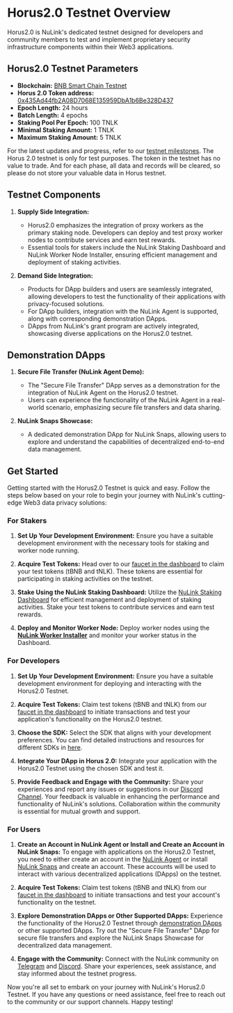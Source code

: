 # Horus2.0 Testnet Overview

Horus2.0 is NuLink's dedicated testnet designed for developers and community members to test and implement proprietary security infrastructure components within their Web3 applications. 

## Horus2.0 Testnet Parameters

+ **Blockchain:** [BNB Smart Chain Testnet](https://testnet.bscscan.com/) 
+ **Horus 2.0 Token address:** [0x435Ad44fb2A08D7068E135959DbA1b6Be328D437](https://testnet.bscscan.com/address/0x435Ad44fb2A08D7068E135959DbA1b6Be328D437)
+ **Epoch Length:**  24 hours
+ **Batch Length:**  4 epochs
+ **Staking Pool Per Epoch:**  100 TNLK
+ **Minimal Staking Amount:** 1 TNLK
+ **Maximum Staking Amount:** 5 TNLK


For the latest updates and progress, refer to our [testnet milestones](./horus/horus_milestones.md). The Horus 2.0 testnet is only for test purposes. The token in the testnet has no value to trade. And for each phase, all data and records will be cleared, so please do not store your valuable data in Horus testnet.

## Testnet Components

1. **Supply Side Integration:**
   - Horus2.0 emphasizes the integration of proxy workers as the primary staking node. Developers can deploy and test proxy worker nodes to contribute services and earn test rewards.
   - Essential tools for stakers include the NuLink Staking Dashboard and NuLink Worker Node Installer, ensuring efficient management and deployment of staking activities.

2. **Demand Side Integration:**
   - Products for DApp builders and users are seamlessly integrated, allowing developers to test the functionality of their applications with privacy-focused solutions.
   - For DApp builders, integration with the NuLink Agent is supported, along with corresponding demonstration DApps.
   - DApps from NuLink's grant program are actively integrated, showcasing diverse applications on the Horus2.0 testnet.

## Demonstration DApps

1. **Secure File Transfer (NuLink Agent Demo):**
   - The "Secure File Transfer" DApp serves as a demonstration for the integration of NuLink Agent on the Horus2.0 testnet.
   - Users can experience the functionality of the NuLink Agent in a real-world scenario, emphasizing secure file transfers and data sharing.

2. **NuLink Snaps Showcase:**
   - A dedicated demonstration DApp for NuLink Snaps, allowing users to explore and understand the capabilities of decentralized end-to-end data management.

## Get Started

Getting started with the Horus2.0 Testnet is quick and easy. Follow the steps below based on your role to begin your journey with NuLink's cutting-edge Web3 data privacy solutions:

### For Stakers

1. **Set Up Your Development Environment:**
   Ensure you have a suitable development environment with the necessary tools for staking and worker node running.

2. **Acquire Test Tokens:**
   Head over to our [faucet in the dashboard](https://dashboard.testnet.nulink.org/) to claim your test tokens (tBNB and tNLK). These tokens are essential for participating in staking activities on the testnet.

3. **Stake Using the NuLink Staking Dashboard:**
   Utilize the [NuLink Staking Dashboard](./staker/dashboard.md) for efficient management and deployment of staking activities. Stake your test tokens to contribute services and earn test rewards.

4. **Deploy and Monitor Worker Node:**
   Deploy worker nodes using the [**NuLink Worker Installer**](./staker/nulink_worker.md) and monitor your worker status in the Dashboard.

### For Developers

1. **Set Up Your Development Environment:**
   Ensure you have a suitable development environment for deploying and interacting with the Horus2.0 Testnet. 

2. **Acquire Test Tokens:**
   Claim test tokens (tBNB and tNLK) from our [faucet in the dashboard](https://dashboard.testnet.nulink.org/) to initiate transactions and test your application's functionality on the Horus2.0 testnet.

3. **Choose the SDK:**
   Select the SDK that aligns with your development preferences. You can find detailed instructions and resources for different SDKs in [here](dapp_builders.md).

4. **Integrate Your DApp in Horus 2.0:**
   Integrate your application with the Horus2.0 Testnet using the chosen SDK and test it.

5. **Provide Feedback and Engage with the Community:**
   Share your experiences and report any issues or suggestions in our [Discord Channel](https://discord.gg/25CQFUuwJS). Your feedback is valuable in enhancing the performance and functionality of NuLink's solutions. Collaboration within the community is essential for mutual growth and support.


### For Users

1. **Create an Account in NuLink Agent or Install and Create an Account in NuLink Snaps:**
   To engage with applications on the Horus2.0 Testnet, you need to either create an account in the [NuLink Agent](./user/nulink_agent.md) or install [NuLink Snaps](./user/nulink_snaps.md) and create an account. These accounts will be used to interact with various decentralized applications (DApps) on the testnet.

2. **Acquire Test Tokens:**
   Claim test tokens (tBNB and tNLK) from our [faucet in the dashboard](https://dashboard.testnet.nulink.org/) to initiate transactions and test your account's functionality on the testnet.

3. **Explore Demonstration DApps or Other Supported DApps:**
   Experience the functionality of the Horus2.0 Testnet through [demonstration DApps](./user/agent_usecase.md) or other supported DApps. Try out the "Secure File Transfer" DApp for secure file transfers and explore the NuLink Snaps Showcase for decentralized data management.

4. **Engage with the Community:**
   Connect with the NuLink community on [Telegram](https://t.me/NuLink2021) and [Discord](https://discord.gg/25CQFUuwJS). Share your experiences, seek assistance, and stay informed about the testnet progress.


Now you're all set to embark on your journey with NuLink's Horus2.0 Testnet. If you have any questions or need assistance, feel free to reach out to the community or our support channels. Happy testing!



